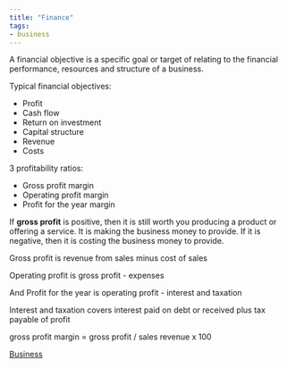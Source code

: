 ```yaml
---
title: "Finance"
tags:
- business
---
```


A financial objective is a specific goal or target of relating to the financial performance, resources and structure of a business.

Typical financial objectives:

- Profit
- Cash flow
- Return on investment
- Capital structure
- Revenue
- Costs


3 profitability ratios:

- Gross profit margin
- Operating profit margin
- Profit for the year margin

If **gross profit** is positive, then it is still worth you producing a product or offering a service. It is making the business money to provide. If it is negative, then it is costing the business money to provide.

Gross profit is revenue from sales minus cost of sales

Operating profit is gross profit - expenses

And Profit for the year is operating profit - interest and taxation


Interest and taxation covers interest paid on debt or received plus tax payable of profit

gross profit margin = gross profit / sales revenue x 100







[Business](/Business)
